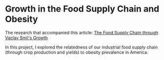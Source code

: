# Growth in the Food Supply Chain and Obesity

The research that accompanied this article: [The Food Supply Chain through Vaclav Smil's Growth](https://paternal.substack.com/p/the-food-supply-chain-through-vaclav)

In this project, I explored the relatedness of our industrial food supply chain (through crop production and yields) to obesity prevalence in America. 
